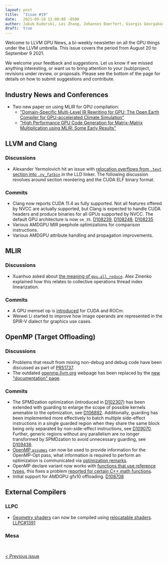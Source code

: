 ```yaml
---
layout: post
title:  "Issue #19"
date:   2021-09-10 12:00:00 -0500
author: Jakub Kuderski, Lei Zhang, Johannes Doerfert, Giorgis Georgakoudis, Joseph Huber
draft:  true
---
```


Welcome to LLVM GPU News, a bi-weekly newsletter on all the GPU things under the LLVM umbrella.
This issue covers the period from August 20 to September 9 2021.

We welcome your feedback and suggestions. Let us know if we missed anything interesting, or want us to bring attention to your (sub)project, revisions under review, or proposals. Please see the bottom of the page for details on how to submit suggestions and contribute.


## Industry News and Conferences
*  Two new paper on using MLIR for GPU compilation:
   -  ["Domain-Specific Multi-Level IR Rewriting for GPU: The Open Earth Compiler for GPU-accelerated Climate Simulation"](https://dl.acm.org/doi/10.1145/3469030)
   -  ["High Performance GPU Code Generation for Matrix-Matrix Multiplication using MLIR: Some Early Results"](https://arxiv.org/abs/2108.13191)


##  LLVM and Clang

### Discussions

*  Alexander Yermolovich hit an issue with [relocation overflows from `.text` section into `.nv_fatbin`](https://lists.llvm.org/pipermail/llvm-dev/2021-September/152533.html) in the LLD linker. The following discussion revolves around section reordering and the CUDA ELF binary format.

### Commits

*  Clang now reports CUDA 11.4 as fully supported. Not all features offered by NVCC are actually supported, but Clang is expected
to handle CUDA headers and produce binaries for all GPUs supported by NVCC. The default GPU architecture is now `sm_35`. [D108239](https://reviews.llvm.org/D108239), [D108248](https://reviews.llvm.org/D108248), [D108235](https://reviews.llvm.org/D108235)
*  Various AMDGPU MIR peephole optimizations for comparison instructions.
*  Various AMDGPU attribute handling and propagation improvements.

## MLIR

### Discussions

*  Xuanhuo asked about [the meaning of `gpu.all_reduce`](https://llvm.discourse.group/t/whats-the-meaning-of-gpu-all-reduce/4158). Alex Zinenko explained how this relates to collective operations thread index linearization.

### Commits

*  A GPU memset op is [introduced](https://reviews.llvm.org/D107548) for CUDA and ROCm.
*  Weiwei Li started to improve how image operands are represented in the SPIR-V dialect for graphics use cases.


## OpenMP (Target Offloading)

### Discussions

*  Problems that result from mixing non-debug and debug code have been discussed as part of [PR51737](https://bugs.llvm.org/show_bug.cgi?id=51737).
*  The outdated [openmp.llvm.org](https://openmp.llvm.org) webpage has been replaced by the [new "documentation" page](https://openmp.llvm.org/docs).

### Commits

*  The SPMDzation optimization (introduced in [D102307](https://reviews.llvm.org/D102307)) has been extended with guarding to enlarge the scope of possible kernels amenable to the optimization, see [D106892](https://reviews.llvm.org/D106892). Additionally, guarding has been implemented more effectively to batch multiple side-effect instructions in a single guarded region when they share the same block being only separated by non-side-effect instructions, see [D109070](https://reviews.llvm.org/D109070). Further, generic regions without any parallelism are no longer transformed by SPMDzation to avoid unnecessary guarding, see [D109438](https://reviews.llvm.org/D109438).
*  [OpenMP `assumes`](https://reviews.llvm.org/D105937) can now be used to provide information for the OpenMP-Opt pass, what information is required to perform an optimization is communicated via [optimization remarks](https://openmp.llvm.org/docs/remarks/OptimizationRemarks.html).
*  OpenMP declare variant now works with [functions that use reference types](https://reviews.llvm.org/D108774), this fixes a problem [reported for certain C++ math functions](https://lists.llvm.org/pipermail/openmp-dev/2021-August/004094.html).
*  Initial support for AMDGPU gfx10 offloading. [D108708](https://reviews.llvm.org/D108708)


## External Compilers

### LLPC

*  [Geometry shaders](https://www.khronos.org/opengl/wiki/Geometry_Shader) can now be compiled using [relocatable shaders](https://github.com/GPUOpen-Drivers/llpc/blob/dev/docs/DdnRelocatableShaderElf.md). [LLPC#1391](https://github.com/GPUOpen-Drivers/llpc/pull/1391)

### Mesa


<br/>
<p style="text-align:left;">
    <a href="{% post_url 2021-08-20-issue-18 %}"> < Previous issue</a>
    <span style="float:right;">
        <!--<a href="{% post_url 2021-09-10-issue-19 %}"> Next issue > </a>-->
    </span>
</p>
